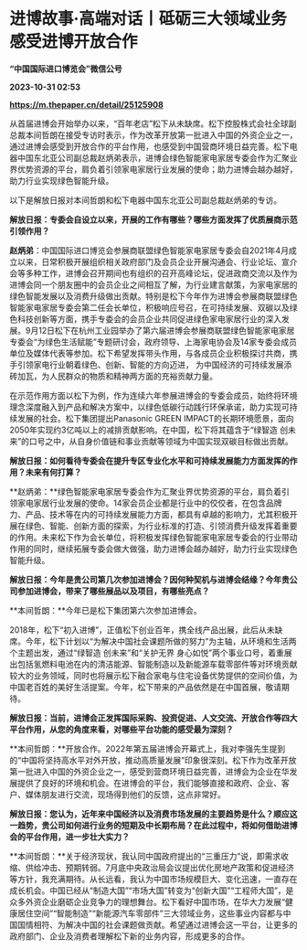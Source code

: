 # 进博故事·高端对话丨砥砺三大领域业务 感受进博开放合作
**“中国国际进口博览会”微信公号**

**2023-10-31 02:53**

**https://m.thepaper.cn/detail/25125908**

从首届进博会开始举办以来，“百年老店”松下从未缺席。松下控股株式会社全球副总裁本间哲朗在接受专访时表示，作为改革开放第一批进入中国的外资企业之一，通过进博会感受到开放合作的平台作用，也感受到中国营商环境日益完善。松下电器中国东北亚公司副总裁赵炳弟表示，进博会绿色智能家电家居专委会作为汇聚业界优势资源的平台，肩负着引领家电家居行业发展的使命；助力进博会越办越好，助力行业实现绿色智能升级。

以下是解放日报对本间哲朗和松下电器中国东北亚公司副总裁赵炳弟的专访。

**解放日报：专委会自设立以来，开展的工作有哪些？哪些方面发挥了优质展商示范引领作用？**

**赵炳弟**：中国国际进口博览会参展商联盟绿色智能家电家居专委会自2021年4月成立以来，日常积极开展组织相关政府部门及会员企业开展沟通会、行业论坛、宣介会等多种工作，进博会召开期间也有组织的召开高峰论坛，促进政商交流以及作为进博会同一个朋友圈中的会员企业之间相互了解，为行业建言献策，为家电家居的绿色智能发展以及消费升级做出贡献。特别是松下今年作为进博会参展商联盟绿色智能家电家居专委会第二任会长单位，积极响应号召，在可持续发展、双碳以及绿色科技创新等方面，携手专委会的会员企业共同促进绿色家电家居行业的深入发展。9月12日松下在杭州工业园举办了第六届进博会参展商联盟绿色智能家电家居专委会“为绿色生活赋能”专题研讨会，政府领导、上海家电协会及14家专委会成员单位及媒体代表等参加。松下希望发挥带头作用，与各成员企业积极探讨共商，携手引领家电行业朝着绿色、创新、智能的方向迈进， 为中国经济的可持续发展添砖加瓦，为人民群众的物质和精神两方面的充裕贡献力量。

在示范作用方面以松下为例，作为连续六年参展进博会的专委会成员，始终将环境理念深度融入到产品和解决方案中，以绿色低碳行动践行环保承诺，助力实现可持续发展的社会。松下集团提出Panasonic GREEN IMPACT的长期环境愿景，面向2050年实现约3亿吨以上的减排贡献影响。在中国，松下将其蕴含于“绿智造 创未来”的口号之中，从自身价值链和事业贡献等领域为中国实现双碳目标做出贡献。

**解放日报：如何看待专委会在提升专区专业化水平和可持续发展能力方面发挥的作用？未来有何打算？**

**赵炳弟：**绿色智能家电家居专委会作为汇聚业界优势资源的平台，肩负着引领家电家居行业发展的使命。14家会员企业都是行业中的佼佼者，在包含品牌力、产品、技术等在内的可持续发展能力方面，都具有卓越的影响力，尤其积极开展在绿色、智能、创新方面的探索，为行业标准的打造、引领消费升级发挥着重要的作用。未来松下作为会长单位，将积极发挥绿色智能家电家居专委会的行业带动作用的同时，继续拓展专委会做大做强，助力进博会越办越好，助力行业实现绿色智能升级。

**解放日报：今年是贵公司第几次参加进博会？因何种契机与进博会结缘？今年贵公司参加进博会，带来了哪些展品以及项目，有哪些亮点？**

**本间哲朗：**今年已是松下集团第六次参加进博会。

2018年，松下“初入进博”，正值松下创业百年，携全线产品出展，此后从未缺席。今年，松下计划以“为解决中国社会课题所做的努力”为主轴，从环境和生活两个主题出发，通过“绿智造 创未来”和“关护无界 身心如悦”两个事业口号，着重展出包括氢燃料电池在内的清洁能源、智能制造以及新能源车载零部件等对环境贡献较大的业务领域，同时也将展示松下融合家电与住宅设备优势提供的空间价值，为中国老百姓的美好生活提案。今年，松下带来的产品依然是在中国首展，敬请期待。

**解放日报：当前，进博会正发挥国际采购、投资促进、人文交流、开放合作等四大平台作用，从您的角度来看，对哪些平台功能的感受最为深刻？**

**本间哲朗：**开放合作。2022年第五届进博会开幕式上，我对李强先生提到的“中国将坚持高水平对外开放，推动高质量发展”印象很深刻。松下作为改革开放第一批进入中国的外资企业之一，感受到营商环境日益完善，进博会为企业在华发展提供了良好的环境和机会。在进博会的平台，我们能够直接和政府、企业、客户、媒体朋友进行交流，现场得到他们的反馈，这点非常好。

**解放日报：您认为，近年来中国经济以及消费市场发展的主要趋势是什么？顺应这一趋势，贵公司如何进行业务的短期及中长期布局？在此过程中，将如何借助进博会的平台作用，进一步壮大实力？**

**本间哲朗：**关于经济现状，我认同中国政府提出的“三重压力”说，即需求收缩、供给冲击、预期转弱。7月底中央政治局会议提出优化房地产政策和促进经济等方针，我充满期待。从长远看，我认为中国市场规模巨大、变化迅速，一直存在成长机会。中国已经从“制造大国”“市场大国”转变为“创新大国”“工程师大国”，是众多外资企业磨砺企业竞争力的理想舞台。松下看好中国市场，在华大力发展“健康居住空间”“智能制造”“新能源汽车零部件”三大领域业务，这些事业内容都与中国国情相符、为解决中国的社会课题做贡献。希望通过进博会这一平台，让更多的政府部门、企业及消费者理解松下新的业务内容，形成更多的合作。
